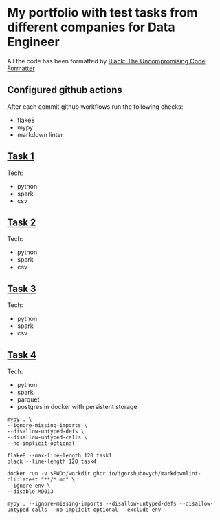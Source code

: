 # My portfolio with test tasks from different companies for Data Engineer

All the code has been formatted by [Black: The Uncompromising Code Formatter](https://github.com/psf/black)

## Configured github actions

After each commit github workflows run the following checks:

- flake8
- mypy
- markdown linter

## [Task 1](task1)

Tech:

- python
- spark
- csv

## [Task 2](task2)

Tech:

- python
- spark
- csv

## [Task 3](task3)

Tech:

- python
- spark
- csv

## [Task 4](task4)

Tech:

- python
- spark
- parquet
- postgres in docker with persistent storage

```shell
mypy . \
--ignore-missing-imports \
--disallow-untyped-defs \
--disallow-untyped-calls \
--no-implicit-optional

flake8 --max-line-length 120 task1 
black --line-length 120 task4

docker run -v $PWD:/workdir ghcr.io/igorshubovych/markdownlint-cli:latest "**/*.md" \
--ignore env \
--disable MD013

mypy . --ignore-missing-imports --disallow-untyped-defs --disallow-untyped-calls --no-implicit-optional --exclude env
```
